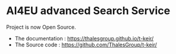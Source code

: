 # AI4EU advanced Search Service

Project is now Open Source.

* The documentation : https://thalesgroup.github.io/t-keir/
* The Source code : https://github.com/ThalesGroup/t-keir/
